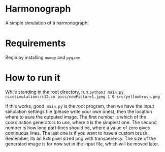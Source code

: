 # Harmonograph
A simple simulation of a harmonograph.

# Requirements
Begin by installing `numpy` and `pygame`.

# How to run it
While standing in the root directory, run
`python3 main.py nicesimulations/s12.in pics/newPicture1.jpeg 1 0 src/yellowbrush.png`

If this works, good.
`main.py` is the root program, then we have the input simulation settings file (please write your own ones), then the location where to save the outputed image. The first number is which of the coordination generators to use, where `0` is the simplest one. The second number is how long part-lines should be, where a value of zero gives continuous lines. The last one is if you want to have a custom brush. Remember, its an 8x8 pixel sized png with transperency. The size of the generated image is for now set in the input file, which will be moved later.

